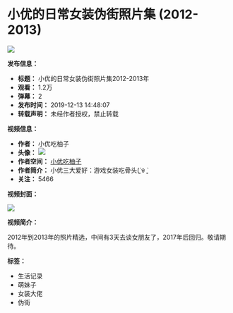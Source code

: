 # 小优的日常女装伪街照片集 (2012-2013)

![](//i2.hdslb.com/bfs/archive/47136a6c1872d5610d1f6a85eb5b7b725c1abe13.jpg@100w_100h_1c.webp)

**发布信息：**

*   **标题：** 小优的日常女装伪街照片集2012-2013年
*   **观看：** 1.2万
*   **弹幕：** 2
*   **发布时间：** 2019-12-13 14:48:07
*   **转载声明：** 未经作者授权，禁止转载

**视频信息：**

*   **作者：** 小优吃柚子
*   **头像：** ![](//i1.hdslb.com/bfs/face/bfa84cca8acb2bb9083fce3765a9dbd267dd8c02.jpg@96w.webp)
*   **作者空间：** [小优吃柚子](//space.bilibili.com/65329231)
*   **作者简介：** 小优三大爱好：游戏女装吃骨头(´͈ꄃ \`͈
*   **关注：** 5466

**视频封面：**

![](//i2.hdslb.com/bfs/archive/47136a6c1872d5610d1f6a85eb5b7b725c1abe13.jpg@518w_290h_1c_!web-video-share-cover.webp)

**视频简介：**

2012年到2013年的照片精选，中间有3天去谈女朋友了，2017年后回归。敬请期待。

**标签：**

*   生活记录
*   萌妹子
*   女装大佬
*   伪街
